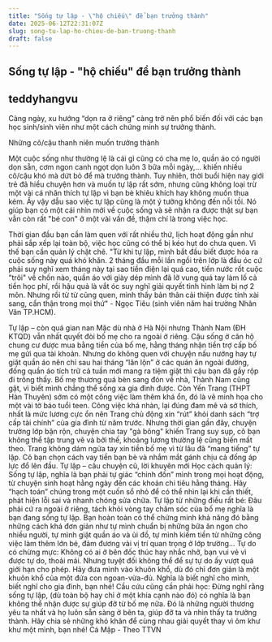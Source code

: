 ```yaml
---
title: "Sống tự lập - \"hộ chiếu\" để bạn trưởng thành"
date: 2025-06-12T22:31:07Z
slug: song-tu-lap-ho-chieu-de-ban-truong-thanh
draft: false
---
```


## Sống tự lập - "hộ chiếu" để bạn trưởng thành

## teddyhangvu

Càng ngày, xu hướng “dọn ra ở riêng” càng trở nên phổ biến đối với các bạn học sinh/sinh viên như một cách chứng minh sự trưởng thành.

Những cô/cậu thanh niên muốn trưởng thành

Một cuộc sống như thường lệ là cái gì cũng có cha mẹ lo, quần áo có người dọn sẵn, cơm ngon canh ngọt dọn luôn 3 bữa mỗi ngày,... khiến nhiều cô/cậu khó mà dứt bỏ để mà trưởng thành. Tuy nhiên, thời buổi hiện nay giới trẻ đã hiểu chuyện hơn và muốn tự lập rất sớm, nhưng cũng không loại trừ một vài cá nhân thích tự lập vì bạn bè khiêu khích hay không muốn thua kém. Ấy vậy dẫu sao việc tự lập cũng là một ý tưởng không đến nỗi tồi. Nó giúp bạn có một cái nhìn mới về cuộc sống và sẽ nhận ra được thật sự bạn vẫn còn rất "bé con" ở một vài vấn đề, thậm chí là trong việc học.

​Thời gian đầu bạn cần làm quen với rất nhiều thứ, lịch hoạt động gần như phải sắp xếp lại toàn bộ, việc học cũng có thể bị kéo hụt do chưa quen. Vì thế bạn cần quản lý chặt chẽ. "Từ khi tự lập, mình bắt đầu biết được hóa ra cuộc sống này quá khó khăn. 2 tháng đầu mỗi lần ngồi trên lớp là đầu óc cứ phải suy nghĩ xem tháng này tại sao tiền điện lại quá cao, tiền nước rốt cuộc "trôi" về chốn nào, quần áo với giày dép mình đã lỡ vung quá tay làm lố cả tiền học phí, rồi hậu quả là vắt óc suy nghĩ giải quyết tình hình làm bị nợ 2 môn. Nhưng rồi từ từ cũng quen, mình thấy bản thân cải thiện được tính xài sang, cẩn thận trong mọi thứ" - Ngọc Tiêu (sinh viên năm hai trường Nhân Văn TP.HCM).

Tự lập – còn quá gian nan
Mặc dù nhà ở Hà Nội nhưng Thành Nam (ĐH KTQD) vẫn nhất quyết đòi bố mẹ cho ra ngoài ở riêng. Cậu sống ở căn hộ chung cư được mua bằng tiền của bố mẹ, hằng tháng nhận tiền trợ cấp bố mẹ gửi qua tài khoản. Nhưng do không quen với chuyện nấu nướng hay tự giặt quần áo nên chỉ sau hai tháng “lăn lộn” ở các quán ăn ngoài đường, đống quần áo tích trữ cả tuần mới mang ra tiệm giặt thì cậu bạn đã gầy rộp đi trông thấy. Bố mẹ thương quá bèn sang đón về nhà, Thành Nam cũng gật, vì biết mình chẳng thể sống xa gia đình được.
Còn Yến Trang (THPT Hàn Thuyên) sớm có một công việc làm thêm khá ổn, đó là vẽ minh họa cho một vài tờ báo tuổi teen. Công việc khá nhàn, lại đúng đam mê và sở thích, nhất là mức lương cực ổn nên Trang chủ động xin “rút” khỏi danh sách “trợ cấp tài chính” của gia đình từ năm trước. 
Nhưng thời gian gần đây, chuyện trường lớp bận rộn, chuyện chia tay "gà bông" khiến Trang suy sụp, cô bạn không thể tập trung vẽ và bởi thế, khoảng lương thường lệ cũng biến mất theo. Trang không dám ngửa tay xin tiền bố mẹ vì từ lâu đã “mang tiếng” tự lập. Cô bạn chọn cách vay tiền bạn bè và nhắm mắt gánh chịu cả đống áp lực đổ lên đầu.
​Tự lập – câu chuyện cũ, lời khuyên mới
Học cách quản lý: Sống tự lập, nghĩa là bạn phải tự giác “chỉnh đốn” mình trong mọi hoạt động, từ chuyện sinh hoạt hằng ngày đến các khoản chi tiêu hằng tháng. Hãy “hạch toán” chúng trong một cuốn sổ nhỏ để có thể nhìn lại khi cần thiết, phát hiện lỗi sai và nhanh chóng sửa chữa.
Tự lập từ những điều rất bé: Đâu phải cứ ra ngoài ở riêng, tách khỏi vòng tay chăm sóc của bố mẹ nghĩa là bạn đang sống tự lập. Bạn hoàn toàn có thể chứng minh khả năng đó bằng những cách khá đơn giản như tự mình chuẩn bị những bữa ăn ngon cho nhiều người, tự mình giặt quần áo và ủi đồ, tự mình kiếm tiền từ những công việc làm thêm lớn bé, đảm đương vài vị trí quan trọng ở lớp trường...
Tự do có chừng mực: Không có ai ở bên đốc thúc hay nhắc nhở, bạn vui vẻ vì được tự do, thoải mái. Nhưng tuyệt đối không thể để sự tự do ấy vượt quá giới hạn cho phép. Hãy đưa mình vào khuôn khổ, dù đó chỉ đơn giản là một khuôn khổ của một đứa con ngoan-vừa-đủ. Nghĩa là biết nghĩ cho mình, biết nghĩ cho gia đình, bạn nhé!
Cầu cứu cũng cần phải học: Đừng nghĩ rằng sống tự lập, (dù toàn bộ hay chỉ ở một khía cạnh nào đó) có nghĩa là bạn không thể nhận được sự giúp đỡ từ bố mẹ nữa. Đó là những người thương yêu ta nhất và họ luôn sẵn sàng ở bên ta, giúp đỡ ta và nhìn thấy ta trưởng thành. Hãy chia sẻ những khó khăn để cùng nhau giải quyết thay vì ôm khư khư một mình, bạn nhé!
Cá Mập - Theo TTVN